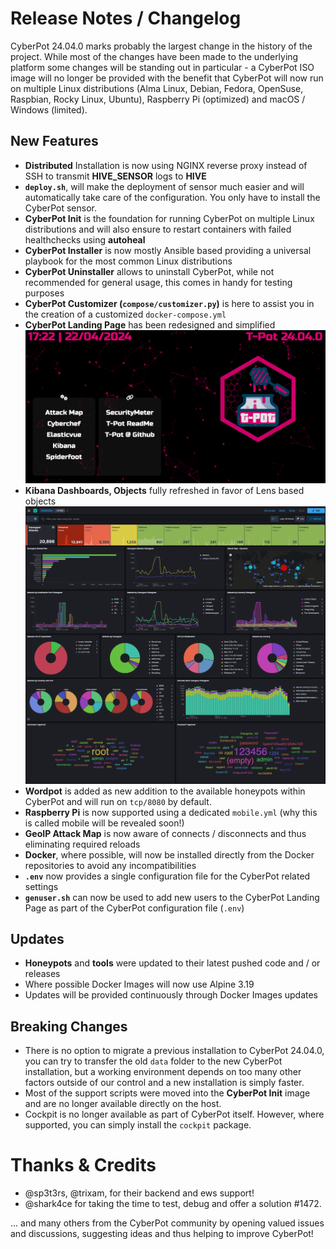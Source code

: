 # Release Notes / Changelog
CyberPot 24.04.0 marks probably the largest change in the history of the project. While most of the changes have been made to the underlying platform some changes will be standing out in particular - a CyberPot ISO image will no longer be provided with the benefit that CyberPot will now run on multiple Linux distributions (Alma Linux, Debian, Fedora, OpenSuse, Raspbian, Rocky Linux, Ubuntu), Raspberry Pi (optimized) and macOS / Windows (limited).

## New Features
* **Distributed** Installation is now using NGINX reverse proxy instead of SSH to transmit **HIVE_SENSOR** logs to **HIVE**
* **`deploy.sh`**, will make the deployment of sensor much easier and will automatically take care of the configuration. You only have to install the CyberPot sensor.  
* **CyberPot Init** is the foundation for running CyberPot on multiple Linux distributions and will also ensure to restart containers with failed healthchecks using **autoheal**
* **CyberPot Installer** is now mostly Ansible based providing a universal playbook for the most common Linux distributions 
* **CyberPot Uninstaller** allows to uninstall CyberPot, while not recommended for general usage, this comes in handy for testing purposes
* **CyberPot Customizer (`compose/customizer.py`)** is here to assist you in the creation of a customized `docker-compose.yml`
* **CyberPot Landing Page** has been redesigned and simplified
![CyberPot-WebUI](doc/cyberpotwebui.png)
* **Kibana Dashboards, Objects** fully refreshed in favor of Lens based objects
![Dashbaord](doc/kibana_a.png)
* **Wordpot** is added as new addition to the available honeypots within CyberPot and will run on `tcp/8080` by default.
* **Raspberry Pi** is now supported using a dedicated `mobile.yml` (why this is called mobile will be revealed soon!)
* **GeoIP Attack Map** is now aware of connects / disconnects and thus eliminating required reloads
* **Docker**, where possible, will now be installed directly from the Docker repositories to avoid any incompatibilities
* **`.env`** now provides a single configuration file for the CyberPot related settings
* **`genuser.sh`** can now be used to add new users to the CyberPot Landing Page as part of the CyberPot configuration file (`.env`)

## Updates
* **Honeypots** and **tools** were updated to their latest pushed code and / or releases
* Where possible Docker Images will now use Alpine 3.19
* Updates will be provided continuously through Docker Images updates 

## Breaking Changes
* There is no option to migrate a previous installation to CyberPot 24.04.0, you can try to transfer the old `data` folder to the new CyberPot installation, but a working environment depends on too many other factors outside of our control and a new installation is simply faster.
* Most of the support scripts were moved into the **CyberPot Init** image and are no longer available directly on the host.
* Cockpit is no longer available as part of CyberPot itself. However, where supported, you can simply install the `cockpit` package.

# Thanks & Credits
* @sp3t3rs, @trixam, for their backend and ews support!
* @shark4ce for taking the time to test, debug and offer a solution #1472.

... and many others from the CyberPot community by opening valued issues and discussions, suggesting ideas and thus helping to improve CyberPot!
